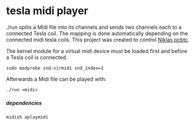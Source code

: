 # tesla midi player

./run splits a Midi file into its channels and sends two channels each to a connected Tesla coil. The mapping is done automatically depending on the connected midi tesla coils.
This project was created to control [Niklas pcbtc](https://github.com/NiklasFauth/pcbtc).

The kernel module for a virtual midi device must be loaded first and before a Tesla coil is connected.

`sudo modprobe snd-virmidi snd_index=1`

Afterwards a Midi file can be played with:

`./run <midi>`


##### dependencies

`midish aplaymidi`
